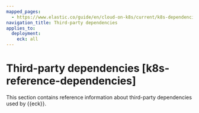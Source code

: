 ```yaml
---
mapped_pages:
  - https://www.elastic.co/guide/en/cloud-on-k8s/current/k8s-dependencies.html
navigation_title: Third-party dependencies 
applies_to:
  deployment:
    eck: all
---
```


# Third-party dependencies [k8s-reference-dependencies]

This section contains reference information about third-party dependencies used by {{eck}}.
